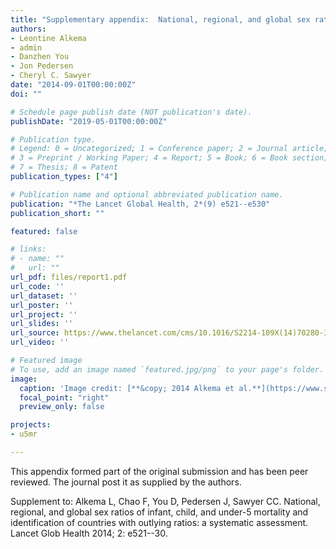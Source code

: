 ```yaml
---
title: "Supplementary appendix:  National, regional, and global sex ratios of infant, child, and under-5 mortality and identification of countries with outlying ratios: a systematic assessment"
authors:
- Leontine Alkema
- admin
- Danzhen You
- Jon Pedersen
- Cheryl C. Sawyer
date: "2014-09-01T00:00:00Z"
doi: ""

# Schedule page publish date (NOT publication's date).
publishDate: "2019-05-01T00:00:00Z"

# Publication type.
# Legend: 0 = Uncategorized; 1 = Conference paper; 2 = Journal article;
# 3 = Preprint / Working Paper; 4 = Report; 5 = Book; 6 = Book section;
# 7 = Thesis; 8 = Patent
publication_types: ["4"]

# Publication name and optional abbreviated publication name.
publication: "*The Lancet Global Health, 2*(9) e521--e530"
publication_short: ""

featured: false

# links:
# - name: ""
#   url: ""
url_pdf: files/report1.pdf
url_code: ''
url_dataset: ''
url_poster: ''
url_project: ''
url_slides: ''
url_source: https://www.thelancet.com/cms/10.1016/S2214-109X(14)70280-3/attachment/f8888b19-ce87-4f68-8eba-8ccb90976b8f/mmc1.pdf
url_video: ''

# Featured image
# To use, add an image named `featured.jpg/png` to your page's folder. 
image:
  caption: 'Image credit: [**&copy; 2014 Alkema et al.**](https://www.sciencedirect.com/science/article/pii/S2214109X14702803)'
  focal_point: "right"
  preview_only: false

projects:
- u5mr

---
```


This appendix formed part of the original submission and has been peer reviewed. The journal post it as supplied by the authors.

Supplement to: Alkema L, Chao F, You D, Pedersen J, Sawyer CC. National, regional, and
global sex ratios of infant, child, and under-5 mortality and identification of countries
with outlying ratios: a systematic assessment. Lancet Glob Health 2014; 2: e521--30.
